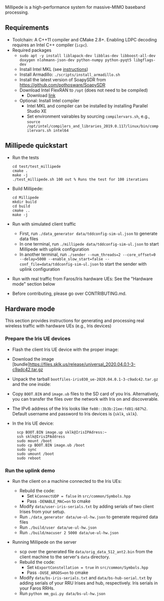 Millipede is a high-performance system for massive-MIMO baseband processing.

## Requirements
 * Toolchain: A C++11 compiler and CMake 2.8+. Enabling LDPC decoding requires
   an Intel C++ compiler (`icpc`).
 * Required packages
   * `sudo apt -y install liblapack-dev libblas-dev libboost-all-dev doxygen nlohmann-json-dev python-numpy python-pyqt5 libgflags-dev`
   * Install Intel MKL (see [instructions](https://software.intel.com/content/www/us/en/develop/articles/installing_intel_free_libs_and_python_apt_repo.html))
   * Install Armadillo: `./scripts/install_armadillo.sh`
   * Install the latest version of SoapySDR from https://github.com/pothosware/SoapySDR
   * Download Intel FlexRAN to `/opt` (does not need to be compiled)
     * Download [link](https://software.intel.com/en-us/articles/flexran-lte-and-5g-nr-fec-software-development-kit-modules)
   * Optional: Install Intel compiler
     * Intel MKL and compiler can be installed by installing Parallel Studio XE
     * Set environment vairables by sourcing `compilervars.sh`, e.g.,
     `source /opt/intel/compilers_and_libraries_2019.0.117/linux/bin/compilervars.sh intel64`


## Millipede quickstart

 * Run the tests
    ```
    cd test/test_millipede
    cmake .
    make -j
    ./test_millipede.sh 100 out % Runs the test for 100 iterations
    ```

 * Build Millipede:
    ```
    cd Millipede
    mkdir build
    cd build
    cmake ..
    make -j
    ```

 * Run with simulated client traffic
   * First, run `./data_generator data/tddconfig-sim-ul.json` to generate
     data files
   * In one terminal, run `./millipede data/tddconfig-sim-ul.json` to start 
     Millipede with uplink configuration 
   * In another terminal, run  `./sender --num_threads=2 --core_offset=0
     --delay=5000 --enable_slow_start=false
     --conf_file=data/tddconfig-sim-ul.json` to start the sender with uplink
     configuration

 * Run with real traffic from Faros/Iris hardware UEs: See the "Hardware mode"
   section below

 * Before contributing, please go over CONTRIBUTING.md.

## Hardware mode

This section provides instructions for generating and processing real wireless
traffic with hardware UEs (e.g., Iris devices)

### Prepare the Iris UE devices

 * Flash the client Iris UE device with the proper image:
  * Download the image
    [bundle]https://files.sklk.us/release/universal_2020.04.0.1-3-c9adc42.tar.gz
  * Unpack the tarball `bootfiles-iris030_ue-2020.04.0.1-3-c9adc42.tar.gz` and
    the one inside: 
  * Copy `BOOT.BIN` and `image.ub` files to the SD card of you Iris.
    Alternatively, you can transfer the files over the network with Iris on and
    discoverable.
  * The IPv6 address of the Iris looks like `fe80::3b3b:21ee:fd81:687%2`.
    Default username and password to Iris devices is {`sklk`, `sklk`}.

  * In the Iris UE device:
    ```
      scp BOOT.BIN image.up sklk@IrisIPAdress:~
      ssh sklk@IrisIPAddress
      sudo mount /boot
      sudo cp BOOT.BIN image.ub /boot
      sudo sync
      sudo umount /boot
      sudo reboot
    ```

### Run the uplink demo

 * Run the client on a machine connected to the Iris UEs:
   * Rebuild the code:
     * Set `kConnectUDP = false` in `src/common/Symbols.hpp`
     * Pass `-DENABLE_MAC=on` to cmake
   * Modify `data/user-iris-serials.txt` by adding serials of two client Irises
     from your setup.
   * Run `./data_generator data/ue-ul-hw.json` to generate required data files
   * Run `./build/user data/ue-ul-hw.json`
   * Run `./build/macuser 2 5000 data/ue-ul-hw.json`

 * Running Millipede on the server
   * scp over the generated file `data/orig_data_512_ant2.bin` from the client
     machine to the server's `data` directory.
   * Rebuild the code:
     * Set `kExportConstellation = true` in `src/common/Symbols.hpp`
     * Pass `-DUSE_ARGOS=on` to cmake
   * Modify `data/bs-iris-serials.txt` and `data/bs-hub-serial.txt` by adding
    serials of your RRU Irises and hub, respectively. Iris serials in your
    Faros RRHs.
   * Run `python mm_gui.py data/bs-ul-hw.json`
